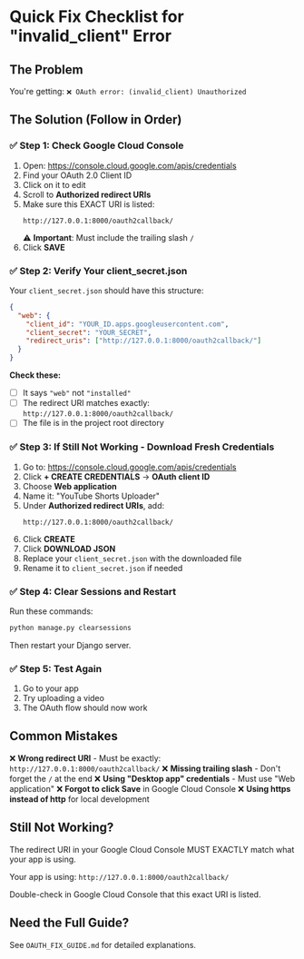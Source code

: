 # Quick Fix Checklist for "invalid_client" Error

## The Problem
You're getting: `❌ OAuth error: (invalid_client) Unauthorized`

## The Solution (Follow in Order)

### ✅ Step 1: Check Google Cloud Console

1. Open: https://console.cloud.google.com/apis/credentials
2. Find your OAuth 2.0 Client ID
3. Click on it to edit
4. Scroll to **Authorized redirect URIs**
5. Make sure this EXACT URI is listed:
   ```
   http://127.0.0.1:8000/oauth2callback/
   ```
   ⚠️ **Important**: Must include the trailing slash `/`
6. Click **SAVE**

### ✅ Step 2: Verify Your client_secret.json

Your `client_secret.json` should have this structure:
```json
{
  "web": {
    "client_id": "YOUR_ID.apps.googleusercontent.com",
    "client_secret": "YOUR_SECRET",
    "redirect_uris": ["http://127.0.0.1:8000/oauth2callback/"]
  }
}
```

**Check these:**
- [ ] It says `"web"` not `"installed"`
- [ ] The redirect URI matches exactly: `http://127.0.0.1:8000/oauth2callback/`
- [ ] The file is in the project root directory

### ✅ Step 3: If Still Not Working - Download Fresh Credentials

1. Go to: https://console.cloud.google.com/apis/credentials
2. Click **+ CREATE CREDENTIALS** → **OAuth client ID**
3. Choose **Web application**
4. Name it: "YouTube Shorts Uploader"
5. Under **Authorized redirect URIs**, add:
   ```
   http://127.0.0.1:8000/oauth2callback/
   ```
6. Click **CREATE**
7. Click **DOWNLOAD JSON**
8. Replace your `client_secret.json` with the downloaded file
9. Rename it to `client_secret.json` if needed

### ✅ Step 4: Clear Sessions and Restart

Run these commands:
```bash
python manage.py clearsessions
```

Then restart your Django server.

### ✅ Step 5: Test Again

1. Go to your app
2. Try uploading a video
3. The OAuth flow should now work

## Common Mistakes

❌ **Wrong redirect URI** - Must be exactly: `http://127.0.0.1:8000/oauth2callback/`
❌ **Missing trailing slash** - Don't forget the `/` at the end
❌ **Using "Desktop app" credentials** - Must use "Web application"
❌ **Forgot to click Save** in Google Cloud Console
❌ **Using https instead of http** for local development

## Still Not Working?

The redirect URI in your Google Cloud Console MUST EXACTLY match what your app is using.

Your app is using: `http://127.0.0.1:8000/oauth2callback/`

Double-check in Google Cloud Console that this exact URI is listed.

## Need the Full Guide?

See `OAUTH_FIX_GUIDE.md` for detailed explanations.
